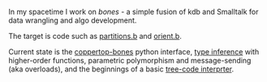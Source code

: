 In my spacetime I work on _bones_ - a simple fusion of kdb and Smalltalk for data wrangling and algo development.

The target is code such as [partitions.b](https://github.com/DangerMouseB/coppertop-bones-demo/blob/main/bones/dm/linalg/partitions.b) 
and [orient.b](https://github.com/DangerMouseB/coppertop-bones-demo/blob/main/bones/dm/linalg/orient.b).

Current state is the [coppertop-bones](https://github.com/DangerMouseB/coppertop-bones) python interface, 
[type inference](https://github.com/DangerMouseB/coppertop-bones-demo/blob/main/jupyter/bones-news/infer.ipynb) with 
higher-order functions, parametric polymorphism and message-sending (aka overloads), and the beginnings of a basic 
[tree-code interprter](https://github.com/DangerMouseB/coppertop-bones-demo/blob/main/jupyter/bones-news/execute.ipynb).
